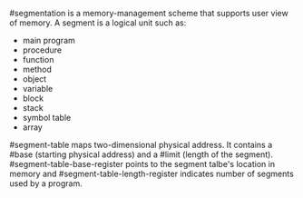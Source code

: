 #segmentation is a memory-management scheme that supports user view of memory. A segment is a logical unit such as:
- main program
- procedure
- function
- method
- object
- variable
- block
- stack
- symbol table
- array

#segment-table maps two-dimensional physical address. It contains a #base (starting physical address) and a #limit (length of the segment). 
#segment-table-base-register points to the segment talbe's location in memory and #segment-table-length-register indicates number of segments used by a program. 
